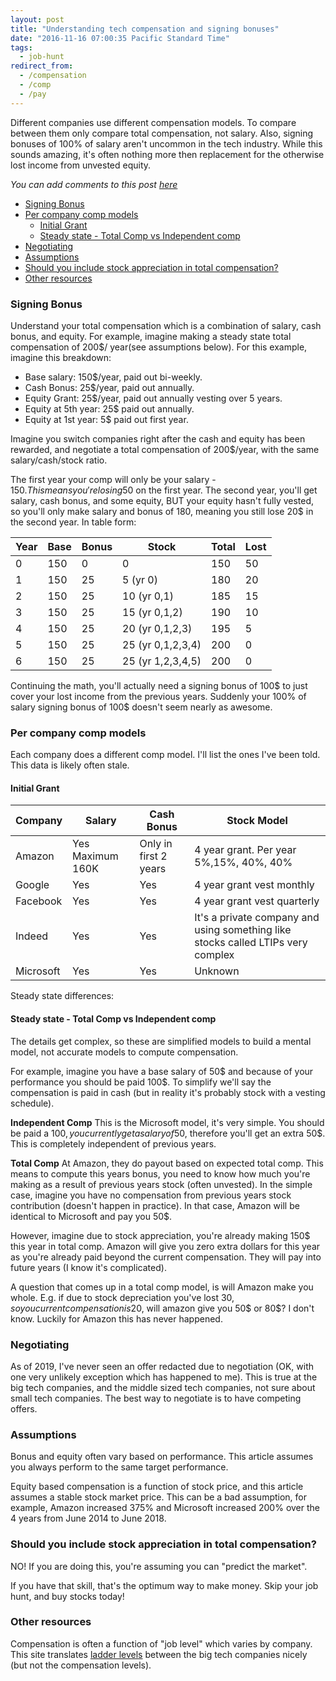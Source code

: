 ```yaml
---
layout: post
title: "Understanding tech compensation and signing bonuses"
date: "2016-11-16 07:00:35 Pacific Standard Time"
tags:
  - job-hunt
redirect_from:
  - /compensation
  - /comp
  - /pay
---
```


Different companies use different compensation models. To compare between them only compare total compensation, not salary. Also, signing bonuses of 100% of salary aren't uncommon in the tech industry. While this sounds amazing, it's often nothing more then replacement for the otherwise lost income from unvested equity.

_You can add comments to this post [here](https://hackmd.io/AyBTMcncRweMVZEVUWUFCA)_

<!-- prettier-ignore-start -->
<!-- vim-markdown-toc GFM -->

- [Signing Bonus](#signing-bonus)
- [Per company comp models](#per-company-comp-models)
    - [Initial Grant](#initial-grant)
    - [Steady state - Total Comp vs Independent comp](#steady-state---total-comp-vs-independent-comp)
- [Negotiating](#negotiating)
- [Assumptions](#assumptions)
- [Should you include stock appreciation in total compensation?](#should-you-include-stock-appreciation-in-total-compensation)
- [Other resources](#other-resources)

<!-- vim-markdown-toc -->
<!-- prettier-ignore-end -->

### Signing Bonus

Understand your total compensation which is a combination of salary, cash bonus, and equity. For example, imagine making a steady state total compensation of 200\$/ year(see assumptions below). For this example, imagine this breakdown:

- Base salary: 150\$/year, paid out bi-weekly.
- Cash Bonus: 25\$/year, paid out annually.
- Equity Grant: 25\$/year, paid out annually vesting over 5 years.
- Equity at 5th year: 25\$ paid out annually.
- Equity at 1st year: 5\$ paid out first year.

Imagine you switch companies right after the cash and equity has been rewarded, and negotiate a total compensation of 200\$/year, with the same salary/cash/stock ratio.

The first year your comp will only be your salary - 150$. This means you're losing 50$ on the first year. The second year, you'll get salary, cash bonus, and some equity, BUT your equity hasn't fully vested, so you'll only make salary and bonus of 180, meaning you still lose 20\$ in the second year. In table form:

| Year | Base | Bonus | Stock             | Total | Lost |
| ---- | ---- | ----- | ----------------- | ----- | ---- |
| 0    | 150  | 0     | 0                 | 150   | 50   |
| 1    | 150  | 25    | 5 (yr 0)          | 180   | 20   |
| 2    | 150  | 25    | 10 (yr 0,1)       | 185   | 15   |
| 3    | 150  | 25    | 15 (yr 0,1,2)     | 190   | 10   |
| 4    | 150  | 25    | 20 (yr 0,1,2,3)   | 195   | 5    |
| 5    | 150  | 25    | 25 (yr 0,1,2,3,4) | 200   | 0    |
| 6    | 150  | 25    | 25 (yr 1,2,3,4,5) | 200   | 0    |

Continuing the math, you'll actually need a signing bonus of 100\$ to just cover your lost income from the previous years.
Suddenly your 100% of salary signing bonus of 100\$ doesn't seem nearly as awesome.

### Per company comp models

Each company does a different comp model. I'll list the ones I've been told. This data is likely often stale.

#### Initial Grant

| Company   | Salary           | Cash Bonus            | Stock Model                                                                      |
| --------- | ---------------- | --------------------- | -------------------------------------------------------------------------------- |
| Amazon    | Yes Maximum 160K | Only in first 2 years | 4 year grant. Per year 5%,15%, 40%, 40%                                          |
| Google    | Yes              | Yes                   | 4 year grant vest monthly                                                        |
| Facebook  | Yes              | Yes                   | 4 year grant vest quarterly                                                      |
| Indeed    | Yes              | Yes                   | It's a private company and using something like stocks called LTIPs very complex |
| Microsoft | Yes              | Yes                   | Unknown                                                                          |

Steady state differences:

#### Steady state - Total Comp vs Independent comp

The details get complex, so these are simplified models to build a mental model, not accurate models to compute compensation.

For example, imagine you have a base salary of 50$ and because of your performance you should be paid 100$. To simplify we'll
say the compensation is paid in cash (but in reality it's probably stock with a vesting schedule).

**Independent Comp** This is the Microsoft model, it's very simple. You should be paid a 100$, you currently get a salary of  50$, therefore you'll get an extra 50\$. This is completely independent of previous years.

**Total Comp** At Amazon, they do payout based on expected total comp. This means to compute this years bonus, you need to know how much you're making as a result of previous years stock (often unvested). In the simple case, imagine you have no compensation from previous years stock contribution (doesn't happen in practice). In that case, Amazon will be identical to Microsoft and pay you 50\$.

However, imagine due to stock appreciation, you're already making 150\$ this year in total comp. Amazon will give you zero extra dollars for this year as you're already paid beyond the current compensation. They will pay into future years (I know it's complicated).

A question that comes up in a total comp model, is will Amazon make you whole. E.g. if due to stock depreciation you've lost 30$, so you current compensation is 20$, will amazon give you 50$ or 80$? I don't know. Luckily for Amazon this has never happened.

### Negotiating

As of 2019, I've never seen an offer redacted due to negotiation (OK, with one very unlikely exception which has happened to me). This is true at the big tech companies, and the middle sized tech companies, not sure about small tech companies. The best way to negotiate is to have competing offers.

### Assumptions

Bonus and equity often vary based on performance. This article assumes you always perform to the same target performance.

Equity based compensation is a function of stock price, and this article assumes a stable stock market price. This can be a bad assumption, for example, Amazon increased 375% and Microsoft increased 200% over the 4 years from June 2014 to June 2018.

### Should you include stock appreciation in total compensation?

NO! If you are doing this, you're assuming you can "predict the market".

If you have that skill, that's the optimum way to make money. Skip your job hunt, and buy stocks today!

### Other resources

Compensation is often a function of "job level" which varies by company. This site translates [ladder levels](https://www.levels.fyi/) between the big tech companies nicely (but not the compensation levels).
